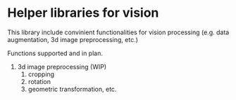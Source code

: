 # Helper libraries for vision
This library include convinient functionalities for vision processing (e.g. data augmentation, 3d image preprocessing, etc.)

Functions supported and in plan. 
1. 3d image preprocessing (WIP)
   1. cropping
   1. rotation
   1. geometric transformation, etc.
   
